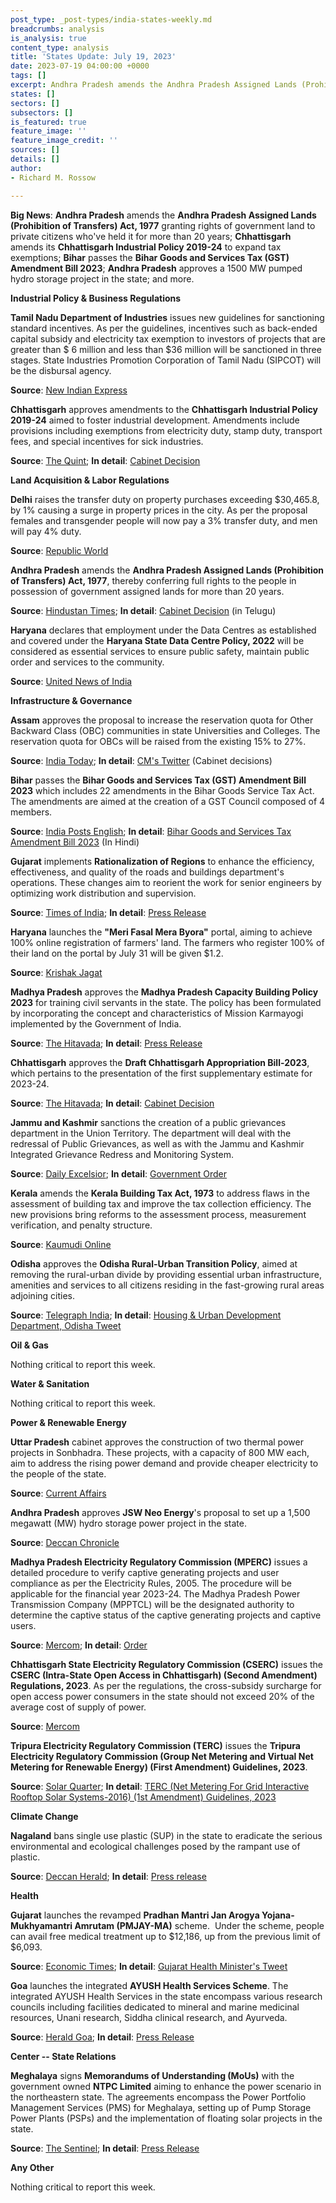```yaml
---
post_type: _post-types/india-states-weekly.md
breadcrumbs: analysis
is_analysis: true
content_type: analysis
title: 'States Update: July 19, 2023'
date: 2023-07-19 04:00:00 +0000
tags: []
excerpt: Andhra Pradesh amends the Andhra Pradesh Assigned Lands (Prohibition of Transfers) Act, 1977 granting rights of government land to private citizens who’ve held it for more than 20 years; Chhattisgarh amends its Chhattisgarh Industrial Policy 2019-24 to expand tax exemptions; Bihar passes the Bihar Goods and Services Tax (GST) Amendment Bill 2023; Andhra Pradesh approves a 1500 MW pumped hydro storage project in the state; and more.
states: []
sectors: []
subsectors: []
is_featured: true
feature_image: ''
feature_image_credit: ''
sources: []
details: []
author:
- Richard M. Rossow

---
```

**Big News**: **Andhra Pradesh** amends the **Andhra Pradesh Assigned Lands (Prohibition of Transfers) Act, 1977** granting rights of government land to private citizens who've held it for more than 20 years; **Chhattisgarh** amends its **Chhattisgarh Industrial Policy 2019-24** to expand tax exemptions; **Bihar** passes the **Bihar Goods and Services Tax (GST) Amendment Bill 2023**; **Andhra Pradesh** approves a 1500 MW pumped hydro storage project in the state; and more.

**Industrial Policy & Business Regulations**  

**Tamil Nadu Department of Industries** issues new guidelines for sanctioning standard incentives. As per the guidelines, incentives such as back-ended capital subsidy and electricity tax exemption to investors of projects that are greater than $ 6 million and less than $36 million will be sanctioned in three stages. State Industries Promotion Corporation of Tamil Nadu (SIPCOT) will be the disbursal agency.

**Source**: [New Indian Express](https://www.newindianexpress.com/states/tamil-nadu/2023/jul/12/tn-govt-announces-three-stage-process-for-approval-of-incentives-to-investors--2593932.html)

**Chhattisgarh** approves amendments to the **Chhattisgarh Industrial Policy 2019-24** aimed to foster industrial development. Amendments include provisions including exemptions from electricity duty, stamp duty, transport fees, and special incentives for sick industries.

**Source**: [The Quint](https://www.thequint.com/news/cm-bhupesh-baghel-cabinet-meeting-important-decisions); **In detail**: [Cabinet Decision](https://dprcg.gov.in/pages/1676885297/%E0%A4%AE%E0%A4%82%E0%A4%A4%E0%A5%8D%E0%A4%B0%E0%A4%BF%E0%A4%AA%E0%A4%B0%E0%A4%BF%E0%A4%B7%E0%A4%A6-%E0%A4%95%E0%A5%87-%E0%A4%A8%E0%A4%BF%E0%A4%B0%E0%A5%8D%E0%A4%A3%E0%A4%AF-2023)

**Land Acquisition & Labor Regulations**  

**Delhi** raises the transfer duty on property purchases exceeding $30,465.8, by 1% causing a surge in property prices in the city. As per the proposal females and transgender people will now pay a 3% transfer duty, and men will pay 4% duty.

**Source**: [Republic World](https://www.republicworld.com/india-news/city-news/buying-house-in-delhi-get-costlier-transfer-duty-on-property-over-rs-25-lakh-hiked-by-1-percent-articleshow.html)

**Andhra Pradesh** amends the **Andhra Pradesh Assigned Lands (Prohibition of Transfers) Act, 1977**, thereby conferring full rights to the people in possession of government assigned lands for more than 20 years.

**Source**: [Hindustan Times](https://www.hindustantimes.com/india-news/govtassinged-land-to-be-transferable-in-andhra-pradesh-101689190792675.html); **In detail**: [Cabinet Decision](https://ipr.ap.nic.in/images/press-releases/%E0%B0%AE%E0%B1%81%E0%B0%96%E0%B1%8D%E0%B0%AF%E0%B0%AE%E0%B0%82%E0%B0%A4%E0%B1%8D%E0%B0%B0%E0%B0%BF%20%E0%B0%B6%E0%B1%8D%E0%B0%B0%E0%B1%80%20%E0%B0%B5%E0%B1%88%E0%B0%AF%E0%B0%B8%E0%B1%8D%E2%80%8C.%E0%B0%9C%E0%B0%97%E0%B0%A8%E0%B1%8D%E2%80%8C%20%E0%B0%85%E0%B0%A7%E0%B1%8D%E0%B0%AF%E0%B0%95%E0%B1%8D%E0%B0%B7%E0%B0%A4%E0%B0%A8%20%E0%B0%B8%E0%B0%AE%E0%B0%BE%E0%B0%B5%E0%B1%87%E0%B0%B6%E0%B0%AE%E0%B1%88%E0%B0%A8%20%E0%B0%B0%E0%B0%BE%E0%B0%B7%E0%B1%8D%E0%B0%9F%E0%B1%8D%E0%B0%B0%20%E0%B0%AE%E0%B0%82%E0%B0%A4%E0%B1%8D%E0%B0%B0%E0%B0%BF%E0%B0%AE%E0%B0%82%E0%B0%A1%E0%B0%B2%E0%B0%BF_12.07.2023.pdf) (in Telugu)

**Haryana** declares that employment under the Data Centres as established and covered under the **Haryana State Data Centre Policy, 2022** will be considered as essential services to ensure public safety, maintain public order and services to the community.

**Source**: [United News of India](http://www.uniindia.com/haryana-govt-declares-dce-as-es-for-public-safety-and-order/north/news/3009415.html)

**Infrastructure & Governance**  

**Assam** approves the proposal to increase the reservation quota for Other Backward Class (OBC) communities in state Universities and Colleges. The reservation quota for OBCs will be raised from the existing 15% to 27%.

**Source**: [India Today](https://www.indiatodayne.in/assam/story/assam-cabinet-approves-increase-in-obc-reservation-quota-for-higher-education-to-27-per-cent-613738-2023-07-13); **In detail**: [CM's Twitter](https://twitter.com/himantabiswa/status/1679143137330233346) (Cabinet decisions)

**Bihar** passes the **Bihar Goods and Services Tax (GST) Amendment Bill 2023** which includes 22 amendments in the Bihar Goods Service Tax Act. The amendments are aimed at the creation of a GST Council composed of 4 members.

**Source**: [India Posts English](https://india.postsen.com/local/803006.html); **In detail**: [Bihar Goods and Services Tax Amendment Bill 2023](https://compfie.aparajitha.com/wp-content/uploads/2023/07/14072023_FCC_04.pdf) (In Hindi)

**Gujarat** implements **Rationalization of Regions** to enhance the efficiency, effectiveness, and quality of the roads and buildings department's operations. These changes aim to reorient the work for senior engineers by optimizing work distribution and supervision.

**Source**: [Times of India](https://timesofindia.indiatimes.com/city/ahmedabad/gujarat-govt-implements-comprehensive-measures-to-enhance-efficiency-quality-in-roads-and-buildings-department/articleshow/101705825.cms);  **In detail**: [Press Release](https://cmogujarat.gov.in/en/latest-news/guj-cm-takes-important-decisions-to-make-the-functioning-of-the-roads-and-buildings-department-more-effective-timely-and-efficient/)

**Haryana** launches the **"Meri Fasal Mera Byora"** portal, aiming to achieve 100% online registration of farmers' land. The farmers who register 100% of their land on the portal by July 31 will be given $1.2.

**Source**: [Krishak Jagat](https://www.en.krishakjagat.org/india-region/100-percent-registration-of-land-of-farmers-will-be-done-on-the-meri-fasal-mera-byora-portal-cm/)

**Madhya Pradesh** approves the **Madhya Pradesh Capacity Building Policy 2023** for training civil servants in the state. The policy has been formulated by incorporating the concept and characteristics of Mission Karmayogi implemented by the Government of India.

**Source**: [The Hitavada](https://www.thehitavada.com/Encyc/2023/7/13/Cabinet-approves-MP-Capacity-Building-Policy-2023.html); **In detail**: [Press Release](https://www.mpinfo.org/Home/TodaysNews?newsid=20230712N400&fontname=FontEnglish&LocID=32&pubdate=07/12/2023)

**Chhattisgarh** approves the **Draft Chhattisgarh Appropriation Bill-2023**, which pertains to the presentation of the first supplementary estimate for 2023-24.

**Source**: [The Hitavada](https://www.thehitavada.com/Encyc/2023/7/13/Cabinet-approves-Chhattisgarh-Appropriation-Bill-2023.html); **In detail**: [Cabinet Decision](https://dprcg.gov.in/pages/1676885297/%E0%A4%AE%E0%A4%82%E0%A4%A4%E0%A5%8D%E0%A4%B0%E0%A4%BF%E0%A4%AA%E0%A4%B0%E0%A4%BF%E0%A4%B7%E0%A4%A6-%E0%A4%95%E0%A5%87-%E0%A4%A8%E0%A4%BF%E0%A4%B0%E0%A5%8D%E0%A4%A3%E0%A4%AF-2023)

**Jammu and Kashmir** sanctions the creation of a public grievances department in the Union Territory. The department will deal with the redressal of Public Grievances, as well as with the Jammu and Kashmir Integrated Grievance Redress and Monitoring System.

**Source**: [Daily Excelsior](https://www.dailyexcelsior.com/jk-govt-orders-creation-of-department-of-public-grievances/); **In detail**: [Government Order](https://jkgad.nic.in/common/showOrder.aspx?actCode=O42570)

**Kerala** amends the **Kerala Building Tax Act, 1973** to address flaws in the assessment of building tax and improve the tax collection efficiency. The new provisions bring reforms to the assessment process, measurement verification, and penalty structure.

**Source**: [Kaumudi Online](https://keralakaumudi.com/en/news/news.php?id=1106400&u=cabinet-approves-building-tax-(amendment)-ordinance-collect-as-two-taxes-1106400)

**Odisha** approves the **Odisha Rural-Urban Transition Policy**, aimed at removing the rural-urban divide by providing essential urban infrastructure, amenities and services to all citizens residing in the fast-growing rural areas adjoining cities.

**Source**: [Telegraph India](https://www.telegraphindia.com/india/chief-minister-naveen--approves-odisha-rural-urban-transition-policy-to-remove-rural-urban-divide/cid/1951172); **In detail**: [Housing & Urban Development Department, Odisha Tweet](https://twitter.com/HUDDeptOdisha/status/1678333811493580801)

**Oil & Gas**  

Nothing critical to report this week.  

**Water & Sanitation**  

Nothing critical to report this week.  

**Power & Renewable Energy**  

**Uttar Pradesh** cabinet approves the construction of two thermal power projects in Sonbhadra. These projects, with a capacity of 800 MW each, aim to address the rising power demand and provide cheaper electricity to the people of the state.

**Source**: [Current Affairs](https://currentaffairs.adda247.com/up-govt-approves-two-thermal-power-projects-with-ntpc/)

**Andhra Pradesh** approves **JSW Neo Energy**'s proposal to set up a 1,500 megawatt (MW) hydro storage power project in the state.

**Source**: [Deccan Chronicle](https://www.deccanchronicle.com/nation/current-affairs/160723/ap-approves-1500-mw-hydro-project-in-ysr-district.html)

**Madhya Pradesh Electricity Regulatory Commission (MPERC)** issues a detailed procedure to verify captive generating projects and user compliance as per the Electricity Rules, 2005. The procedure will be applicable for the financial year 2023-24. The Madhya Pradesh Power Transmission Company (MPPTCL) will be the designated authority to determine the captive status of the captive generating projects and captive users.

**Source**: [Mercom](https://www.mercomindia.com/madhya-pradesh-verify-captive-power-project-compliance); **In detail**: [Order](https://mperc.in/16062023-ProcedureForCaptiveGeneratingPlant-Order-13-06-2023.pdf)

**Chhattisgarh State Electricity Regulatory Commission (CSERC)** issues the **CSERC (Intra-State Open Access in Chhattisgarh) (Second Amendment) Regulations, 2023**. As per the regulations, the cross-subsidy surcharge for open access power consumers in the state should not exceed 20% of the average cost of supply of power.

**Source**: [Mercom](https://www.mercomindia.com/chhattisgarh-caps-open-access-surcharge-20-supply-cost)

**Tripura Electricity Regulatory Commission (TERC)** issues the **Tripura Electricity Regulatory Commission (Group Net Metering and Virtual Net Metering for Renewable Energy) (First Amendment) Guidelines, 2023**.

**Source**: [Solar Quarter](https://solarquarter.com/2023/07/13/tripura-electricity-regulatory-commission-amends-guidelines-for-renewable-energy-net-metering/); **In detail**: [TERC (Net Metering For Grid Interactive Rooftop Solar Systems-2016) (1st Amendment) Guidelines, 2023](https://terc.tripura.gov.in/sites/default/files/TERC%20(Net%20Metering%20For%20Grid%20Interactive%20Rooftop%20Solar%20Systems-2016)%20(1st%20Amendment)%20Guidelines,%202023.pdf)

**Climate Change**

**Nagaland** bans single use plastic (SUP) in the state to eradicate the serious environmental and ecological challenges posed by the rampant use of plastic.

**Source**: [Deccan Herald](https://www.deccanherald.com/national/east-and-northeast/nagaland-government-bans-single-use-plastic-1237453.html); **In detail**: [Press release](https://ipr.nagaland.gov.in/total-ban-single-use-plastic-reinforced-nagaland)

**Health**   

**Gujarat** launches the revamped **Pradhan Mantri Jan Arogya Yojana-Mukhyamantri Amrutam (PMJAY-MA)** scheme.  Under the scheme, people can avail free medical treatment up to $12,186, up from the previous limit of $6,093.

**Source**: [Economic Times](https://economictimes.indiatimes.com/news/india/gujarat-government-launches-revamped-pmjay-ma-scheme-with-rs-10-lakh-health-cover/articleshow/101669833.cms?from=mdr); **In detail**: [Gujarat Health Minister's Tweet](https://twitter.com/dave_janak/status/1678757747742109698)

**Goa** launches the integrated **AYUSH Health Services Scheme**. The integrated AYUSH Health Services in the state encompass various research councils including facilities dedicated to mineral and marine medicinal resources, Unani research, Siddha clinical research, and Ayurveda.

**Source**: [Herald Goa](https://www.heraldgoa.in/Goa/Union-Minister-inaugurates-integrated-AYUSH-health-services-in-Goa/207551); **In detail**: [Press Release](https://pib.gov.in/PressReleaseIframePage.aspx?PRID=1939475)

**Center -- State Relations**  

**Meghalaya** signs **Memorandums of Understanding (MoUs)** with the government owned **NTPC Limited** aiming to enhance the power scenario in the northeastern state. The agreements encompass the Power Portfolio Management Services (PMS) for Meghalaya, setting up of Pump Storage Power Plants (PSPs) and the implementation of floating solar projects in the state.

**Source**: [The Sentinel](https://www.sentinelassam.com/north-east-india-news/meghalaya-news/meghalaya-government-signs-mou-with-ntpc-to-enhance-power-scenario-657839); **In detail**: [Press Release](https://meghalaya.gov.in/index.php/press/content/45009)

**Any Other**

Nothing critical to report this week.